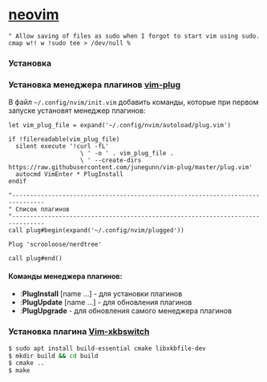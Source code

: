 # [neovim](https://neovim.io/)

```vim
" Allow saving of files as sudo when I forgot to start vim using sudo.
cmap w!! w !sudo tee > /dev/null %
```

### Установка

### Установка менеджера плагинов [vim-plug](https://github.com/junegunn/vim-plug)

В файл `~/.config/nvim/init.vim` добавить команды, которые при первом запуске установят менеджер плагинов:

```vim
let vim_plug_file = expand('~/.config/nvim/autoload/plug.vim')

if !filereadable(vim_plug_file)
  silent execute '!curl -fL'
                    \ ' -o ' . vim_plug_file .
                    \ ' --create-dirs https://raw.githubusercontent.com/junegunn/vim-plug/master/plug.vim'
  autocmd VimEnter * PlugInstall
endif

"-------------------------------------------------------------------------------
" Список плагинов
"-------------------------------------------------------------------------------
call plug#begin(expand('~/.config/nvim/plugged'))
    
Plug 'scrooloose/nerdtree'
    
call plug#end()
```

#### Команды менеджера плагинов:

* :**PlugInstall** [name ...] - для установки плагинов
* :**PlugUpdate** [name ...] - для обновления плагинов
* :**PlugUpgrade** - для обновления самого менеджера плагинов

### Установка плагина [Vim-xkbswitch](https://github.com/lyokha/vim-xkbswitch)

```bash
$ sudo apt install build-essential cmake libxkbfile-dev
$ mkdir build && cd build
$ cmake ..
$ make

```
